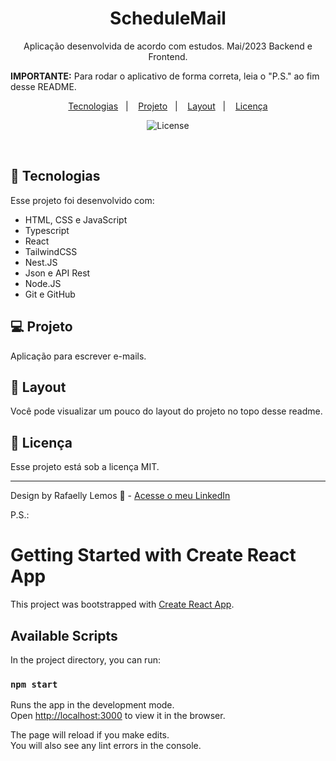<h1 align="center"> ScheduleMail </h1>

<p align="center">
Aplicação desenvolvida de acordo com estudos. Mai/2023
Backend e Frontend.
</p>
<strong>IMPORTANTE:</strong> Para rodar o aplicativo de forma correta, leia o "P.S." ao fim desse README.
</p>

<p align="center">
  <a href="#-tecnologias">Tecnologias</a>&nbsp;&nbsp;&nbsp;|&nbsp;&nbsp;&nbsp;
  <a href="#-projeto">Projeto</a>&nbsp;&nbsp;&nbsp;|&nbsp;&nbsp;&nbsp;
  <a href="#-layout">Layout</a>&nbsp;&nbsp;&nbsp;|&nbsp;&nbsp;&nbsp;
  <a href="#memo-licença">Licença</a>
</p>

<p align="center">
  <img alt="License" src="https://img.shields.io/static/v1?label=license&message=MIT&color=49AA26&labelColor=000000">
</p>

<br>

## 🚀 Tecnologias

Esse projeto foi desenvolvido com:

- HTML, CSS e JavaScript
- Typescript
- React
- TailwindCSS
- Nest.JS
- Json e API Rest
- Node.JS
- Git e GitHub

## 💻 Projeto

Aplicação para escrever e-mails.

## 🔖 Layout

Você pode visualizar um pouco do layout do projeto no topo desse readme.

## :memo: Licença

Esse projeto está sob a licença MIT.

---

Design by Rafaelly Lemos :wave: - [Acesse o meu LinkedIn](https://www.linkedin.com/in/rafaelly-lemos)



P.S.:
# Getting Started with Create React App

This project was bootstrapped with [Create React App](https://github.com/facebook/create-react-app).

## Available Scripts

In the project directory, you can run:

### `npm start`

Runs the app in the development mode.\
Open [http://localhost:3000](http://localhost:3000) to view it in the browser.

The page will reload if you make edits.\
You will also see any lint errors in the console.
